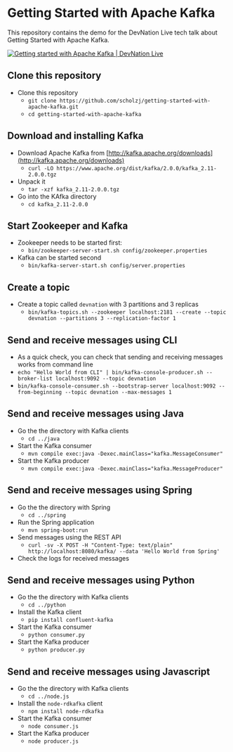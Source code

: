 # Getting Started with Apache Kafka

This repository contains the demo for the DevNation Live tech talk about Getting Started with Apache Kafka.

[![Getting started with Apache Kafka | DevNation Live](http://img.youtube.com/vi/CZhOJ_ysIiI/0.jpg)](http://www.youtube.com/watch?v=CZhOJ_ysIiI "Getting started with Apache Kafka | DevNation Live")

## Clone this repository

* Clone this repository
    * `git clone https://github.com/scholzj/getting-started-with-apache-kafka.git`
    * `cd getting-started-with-apache-kafka`

## Download and installing Kafka

* Download Apache Kafka from [http://kafka.apache.org/downloads](http://kafka.apache.org/downloads)
    * `curl -LO https://www.apache.org/dist/kafka/2.0.0/kafka_2.11-2.0.0.tgz`
* Unpack it
    * `tar -xzf kafka_2.11-2.0.0.tgz`
* Go into the KAfka directory
    * `cd kafka_2.11-2.0.0`

## Start Zookeeper and Kafka

* Zookeeper needs to be started first:
    * `bin/zookeeper-server-start.sh config/zookeeper.properties`
* Kafka can be started second
    * `bin/kafka-server-start.sh config/server.properties`

## Create a topic

* Create a topic called `devnation` with 3 partitions and 3 replicas
    * `bin/kafka-topics.sh --zookeeper localhost:2181 --create --topic devnation --partitions 3 --replication-factor 1`

## Send and receive messages using CLI

* As a quick check, you can check that sending and receiving messages works from command line
* `echo "Hello World from CLI" | bin/kafka-console-producer.sh --broker-list localhost:9092 --topic devnation`
* `bin/kafka-console-consumer.sh --bootstrap-server localhost:9092 --from-beginning --topic devnation --max-messages 1`

## Send and receive messages using Java

* Go the the directory with Kafka clients
    * `cd ../java`
* Start the Kafka consumer
    * `mvn compile exec:java -Dexec.mainClass="kafka.MessageConsumer"`
* Start the Kafka producer
    * `mvn compile exec:java -Dexec.mainClass="kafka.MessageProducer"`

## Send and receive messages using Spring

* Go the the directory with Spring
    * `cd ../spring`
* Run the Spring application
    * `mvn spring-boot:run`
* Send messages using the REST API
    * `curl -sv -X POST -H "Content-Type: text/plain" http://localhost:8080/kafka/ --data 'Hello World from Spring'`
* Check the logs for received messages

## Send and receive messages using Python

* Go the the directory with Kafka clients
    * `cd ../python`
* Install the Kafka client
    * `pip install confluent-kafka`
* Start the Kafka consumer
    * `python consumer.py`
* Start the Kafka producer
    * `python producer.py`

## Send and receive messages using Javascript

* Go the the directory with Kafka clients
    * `cd ../node.js`
* Install the `node-rdkafka` client
    * `npm install node-rdkafka`
* Start the Kafka consumer
    * `node consumer.js`
* Start the Kafka producer
    * `node producer.js`